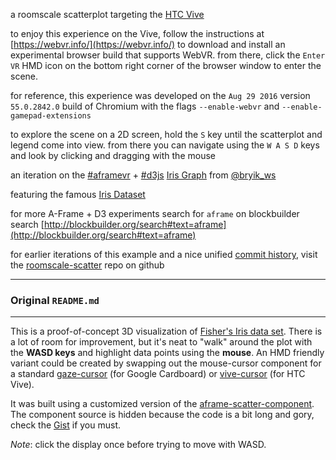 a roomscale scatterplot targeting the [HTC Vive](https://en.wikipedia.org/wiki/HTC_Vive)

to enjoy this experience on the Vive, follow the instructions at [https://webvr.info/](https://webvr.info/) to download and install an experimental browser build that supports WebVR.  from there, click the `Enter VR` HMD icon on the bottom right corner of the browser window to enter the scene.  

for reference, this experience was developed on the `Aug 29 2016` version `55.0.2842.0` build of Chromium with the flags `--enable-webvr` and `--enable-gamepad-extensions`

to explore the scene on a 2D screen, hold the `S` key until the scatterplot and legend come into view.  from there you can navigate using the `W A S D` keys and look by clicking and dragging with the mouse

an iteration on the [#aframevr](https://twitter.com/search?q=%23aframevr) + [#d3js](https://twitter.com/search?q=%23d3js) [Iris Graph](http://bl.ocks.org/bryik/1a4d7eab9512400de3c03086f03016c8) from [@bryik_ws](https://twitter.com/bryik_ws)

featuring the famous [Iris Dataset](http://archive.ics.uci.edu/ml/datasets/Iris)

for more A-Frame + D3 experiments 
search for `aframe` on blockbuilder search
[http://blockbuilder.org/search#text=aframe](http://blockbuilder.org/search#text=aframe)

for earlier iterations of this example and a nice unified [commit history](https://github.com/micahstubbs/roomscale-scatter/commits/master), visit the [roomscale-scatter](https://github.com/micahstubbs/roomscale-scatter) repo on github

---

### Original `README.md`

---

This is a proof-of-concept 3D visualization of [Fisher's Iris data set](https://en.wikipedia.org/wiki/Iris_flower_data_set). There is a lot of room for improvement, but it's neat to "walk" around the plot with the **WASD keys** and highlight data points using the **mouse**. An HMD friendly variant could be created by swapping out the mouse-cursor component for a standard [gaze-cursor](https://aframe.io/docs/0.3.0/components/cursor.html) (for Google Cardboard) or [vive-cursor](https://github.com/bryik/aframe-vive-cursor-component) (for HTC Vive).

It was built using a customized version of the [aframe-scatter-component](aframe-scatter-component). The component source is hidden because the code is a bit long and gory, check the [Gist](https://gist.github.com/bryik/1a4d7eab9512400de3c03086f03016c8#file-hidden-aframe-scatter-component-js) if you must.

*Note*: click the display once before trying to move with WASD.

